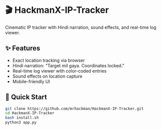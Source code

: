 # 🎬 HackmanX-IP-Tracker

Cinematic IP tracker with Hindi narration, sound effects, and real-time log viewer.

## ✨ Features
- Exact location tracking via browser
- Hindi narration: "Target mil gaya. Coordinates locked."
- Real-time log viewer with color-coded entries
- Sound effects on location capture
- Mobile-friendly UI

## 🚀 Quick Start
```bash
git clone https://github.com/mrhackman/HackmanX-IP-Tracker.git
cd HackmanX-IP-Tracker
bash install.sh
python3 app.py
